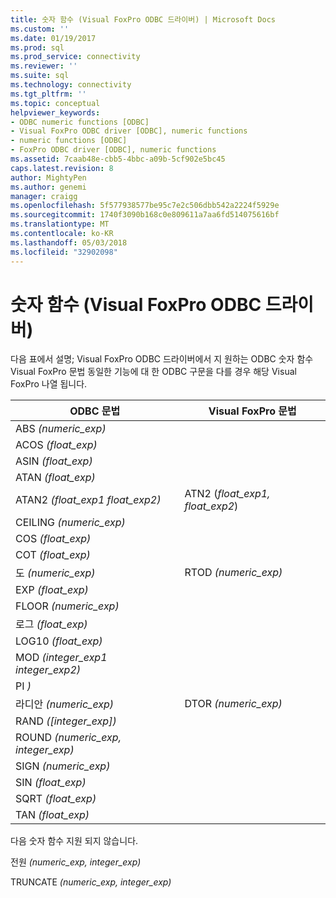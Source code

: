 ```yaml
---
title: 숫자 함수 (Visual FoxPro ODBC 드라이버) | Microsoft Docs
ms.custom: ''
ms.date: 01/19/2017
ms.prod: sql
ms.prod_service: connectivity
ms.reviewer: ''
ms.suite: sql
ms.technology: connectivity
ms.tgt_pltfrm: ''
ms.topic: conceptual
helpviewer_keywords:
- ODBC numeric functions [ODBC]
- Visual FoxPro ODBC driver [ODBC], numeric functions
- numeric functions [ODBC]
- FoxPro ODBC driver [ODBC], numeric functions
ms.assetid: 7caab48e-cbb5-4bbc-a09b-5cf902e5bc45
caps.latest.revision: 8
author: MightyPen
ms.author: genemi
manager: craigg
ms.openlocfilehash: 5f577938577be95c7e2c506dbb542a2224f5929e
ms.sourcegitcommit: 1740f3090b168c0e809611a7aa6fd514075616bf
ms.translationtype: MT
ms.contentlocale: ko-KR
ms.lasthandoff: 05/03/2018
ms.locfileid: "32902098"
---
```

# <a name="numeric-functions-visual-foxpro-odbc-driver"></a>숫자 함수 (Visual FoxPro ODBC 드라이버)
다음 표에서 설명; Visual FoxPro ODBC 드라이버에서 지 원하는 ODBC 숫자 함수 Visual FoxPro 문법 동일한 기능에 대 한 ODBC 구문을 다를 경우 해당 Visual FoxPro 나열 됩니다.  
  
|ODBC 문법|Visual FoxPro 문법|  
|------------------|---------------------------|  
|ABS *(numeric_exp)*||  
|ACOS *(float_exp)*||  
|ASIN *(float_exp)*||  
|ATAN *(float_exp)*||  
|ATAN2 *(float_exp1 float_exp2)*|ATN2 (*float_exp1, float_exp2*)|  
|CEILING *(numeric_exp)*||  
|COS *(float_exp)*||  
|COT *(float_exp)*||  
|도 *(numeric_exp)*|RTOD *(numeric_exp)*|  
|EXP *(float_exp)*||  
|FLOOR *(numeric_exp)*||  
|로그 *(float_exp)*||  
|LOG10 *(float_exp)*||  
|MOD *(integer_exp1 integer_exp2)*||  
|PI *)*||  
|라디안 *(numeric_exp)*|DTOR *(numeric_exp)*|  
|RAND *([integer_exp])*||  
|ROUND *(numeric_exp, integer_exp)*||  
|SIGN *(numeric_exp)*||  
|SIN *(float_exp)*||  
|SQRT *(float_exp)*||  
|TAN *(float_exp)*||  
  
 다음 숫자 함수 지원 되지 않습니다.  
  
 전원 *(numeric_exp, integer_exp)*  
  
 TRUNCATE *(numeric_exp, integer_exp)*
